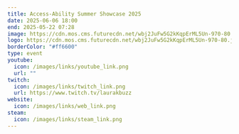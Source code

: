 ```yaml
---
title: Access-Ability Summer Showcase 2025
date: 2025-06-06 18:00
end: 2025-05-22 07:28
image: https://cdn.mos.cms.futurecdn.net/wbj2JuFw5G2kKqpErML5Un-970-80.jpg.webp
logo: https://cdn.mos.cms.futurecdn.net/wbj2JuFw5G2kKqpErML5Un-970-80.jpg.webp
borderColor: "#ff6600"
type: event
youtube:
  icon: /images/links/youtube_link.png
  url: ""
twitch:
  icon: /images/links/twitch_link.png
  url: https://www.twitch.tv/laurakbuzz
website:
  icon: /images/links/web_link.png
steam:
  icon: /images/links/steam_link.png
---
```

